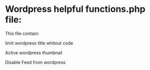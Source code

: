 <h1> Wordpress helpful functions.php file:</h1>
<p>This file contain:</p>
<p>limit wordpress title whitout code</p>
<p>Active wordpress thumbnail</p>
<p>Disable Feed from wordpress</p>

